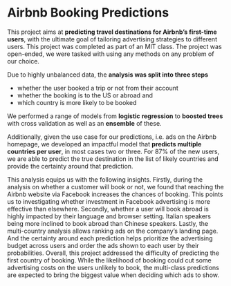# Airbnb Booking Predictions


This project aims at **predicting travel destinations for Airbnb’s first-time users**, with the ultimate goal of tailoring advertising strategies to different users. This project was completed as part of an MIT class. The project was open-ended, we were tasked with using any methods on any problem of our choice.

Due to highly unbalanced data, the **analysis was split into three steps** 

- whether the user booked a trip or not from their account 
- whether the booking is to the US or abroad and 
- which country is more likely to be booked

We performed a range of models from **logistic regression** to **boosted trees** with cross validation as well as an **ensemble** of these. 

Additionally, given the use case for our predictions, i.e. ads on the Airbnb homepage, we developed an impactful model that **predicts multiple countries per user**, in most cases two or three. For 87% of the new users, we are able to predict the true destination in the list of likely countries and provide the certainty around that prediction.

This analysis equips us with the following insights. Firstly, during the analysis on whether a customer will book or not, we found that reaching the Airbnb website via Facebook increases the chances of booking. This points us to investigating whether investment in Facebook advertising is more effective than elsewhere. Secondly, whether a user will book abroad is highly impacted by their language and browser setting. Italian speakers being more inclined to book abroad than Chinese speakers. Lastly, the multi-country analysis allows ranking ads on the company’s landing page. And the certainty around each prediction helps prioritize the advertising budget across users and order the ads shown to each user by their probabilities.
Overall, this project addressed the difficulty of predicting the first country of booking. While the likelihood of booking could cut some advertising costs on the users unlikely to book, the multi-class predictions are expected to bring the biggest value when deciding which ads to show.

